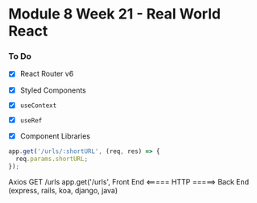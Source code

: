 # Module 8 Week 21 - Real World React

### To Do
- [x] React Router v6
- [x] Styled Components
- [x] `useContext`
- [x] `useRef`
- [x] Component Libraries





```js
app.get('/urls/:shortURL', (req, res) => {
  req.params.shortURL;
});
```
Axios GET /urls                app.get('/urls', 
Front End <===== HTTP =====> Back End (express, rails, koa, django, java)









